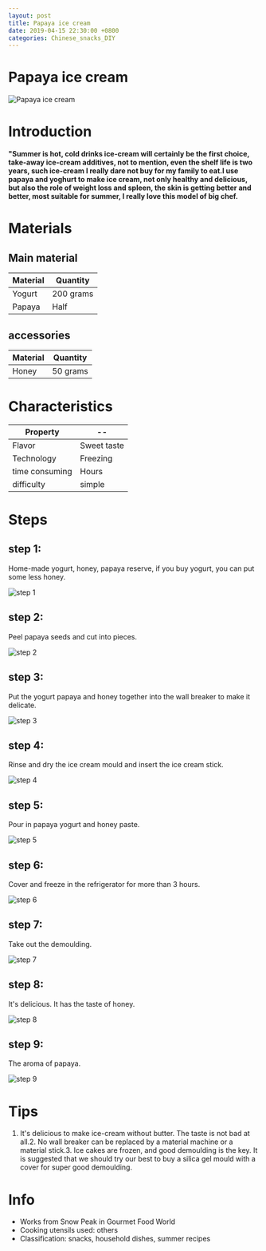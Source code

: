 ```yaml
---
layout: post
title: Papaya ice cream
date: 2019-04-15 22:30:00 +0800
categories: Chinese_snacks_DIY
---
```


# Papaya ice cream

![Papaya ice cream]({{site.baseurl}}/img/404238/404238.jpg)

# Introduction

**"Summer is hot, cold drinks ice-cream will certainly be the first choice, take-away ice-cream additives, not to mention, even the shelf life is two years, such ice-cream I really dare not buy for my family to eat.I use papaya and yoghurt to make ice cream, not only healthy and delicious, but also the role of weight loss and spleen, the skin is getting better and better, most suitable for summer, I really love this model of big chef.**

# Materials


## Main material

Material|Quantity
--|--
Yogurt|200 grams
Papaya|Half

## accessories

Material|Quantity
--|--
Honey|50 grams

# Characteristics

Property|--
--|--
Flavor|Sweet taste
Technology|Freezing
time consuming|Hours
difficulty|simple

# Steps

## step 1:

Home-made yogurt, honey, papaya reserve, if you buy yogurt, you can put some less honey.

![step 1]({{site.baseurl}}/img/404238/1.jpg)

## step 2:

Peel papaya seeds and cut into pieces.

![step 2]({{site.baseurl}}/img/404238/2.jpg)

## step 3:

Put the yogurt papaya and honey together into the wall breaker to make it delicate.

![step 3]({{site.baseurl}}/img/404238/3.jpg)

## step 4:

Rinse and dry the ice cream mould and insert the ice cream stick.

![step 4]({{site.baseurl}}/img/404238/4.jpg)

## step 5:

Pour in papaya yogurt and honey paste.

![step 5]({{site.baseurl}}/img/404238/5.jpg)

## step 6:

Cover and freeze in the refrigerator for more than 3 hours.

![step 6]({{site.baseurl}}/img/404238/6.jpg)

## step 7:

Take out the demoulding.

![step 7]({{site.baseurl}}/img/404238/7.jpg)

## step 8:

It's delicious. It has the taste of honey.

![step 8]({{site.baseurl}}/img/404238/8.jpg)

## step 9:

The aroma of papaya.

![step 9]({{site.baseurl}}/img/404238/9.jpg)

# Tips

1. It's delicious to make ice-cream without butter. The taste is not bad at all.2. No wall breaker can be replaced by a material machine or a material stick.3. Ice cakes are frozen, and good demoulding is the key. It is suggested that we should try our best to buy a silica gel mould with a cover for super good demoulding.

# Info

- Works from Snow Peak in Gourmet Food World
- Cooking utensils used: others
- Classification: snacks, household dishes, summer recipes